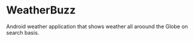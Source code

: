 # WeatherBuzz
Android weather application that shows weather all aroound the Globe on search basis.
